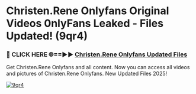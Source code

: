 # Christen.Rene Onlyfans Original Videos 0nlyFans Leaked - Files Updated! (9qr4)

<h3>🔴 CLICK HERE 🌐==►► <a href="https://tinyurl.com/ehrbuxhb" rel="nofollow">Christen.Rene Onlyfans Updated Files</a></h3>

Get Christen.Rene Onlyfans and all content. Now you can access all videos and pictures of Christen.Rene Onlyfans. New Updated Files 2025!

[![9qr4](https://i.imgur.com/lVYEuWS.gif)](https://tinyurl.com/ehrbuxhb)
